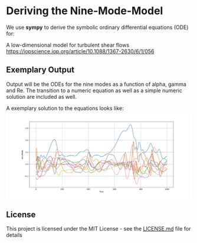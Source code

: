 # Deriving the Nine-Mode-Model

We use **sympy** to derive the symbolic ordinary differential equations (ODE) for:

A low-dimensional model for turbulent shear flows
https://iopscience.iop.org/article/10.1088/1367-2630/6/1/056


## Exemplary Output

Output will be the ODEs for the nine modes as a function of alpha, gamma and Re.
The transition to a numeric equation as well as a simple numeric solution are included as well.

A exemplary solution to the equations looks like:
![Solution to the Nine Mode Model](solution.png)


## License

This project is licensed under the MIT License - see the [LICENSE.md](LICENSE.md) file for details
